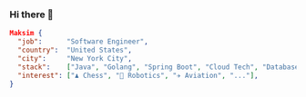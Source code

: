 ### Hi there 👋

```json
Maksim {
  "job":      "Software Engineer",
  "country":  "United States",
  "city":     "New York City",
  "stack":    ["Java", "Golang", "Spring Boot", "Cloud Tech", "Databases", "..."],
  "interest": ["♟️ Chess", "🤖 Robotics", "✈️ Aviation", "..."],
}
```

<!--
**skylvsme/skylvsme** is a ✨ _special_ ✨ repository because its `README.md` (this file) appears on your GitHub profile.

Here are some ideas to get you started:

- 🔭 I’m currently working on ...
- 🌱 I’m currently learning ...
- 👯 I’m looking to collaborate on ...
- 🤔 I’m looking for help with ...
- 💬 Ask me about ...
- 📫 How to reach me: ...
- 😄 Pronouns: ...
- ⚡ Fun fact: ...
-->
